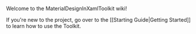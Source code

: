 Welcome to the MaterialDesignInXamlToolkit wiki!

If you're new to the project, go over to the [[Starting Guide|Getting Started]] to learn how to use the Toolkit.